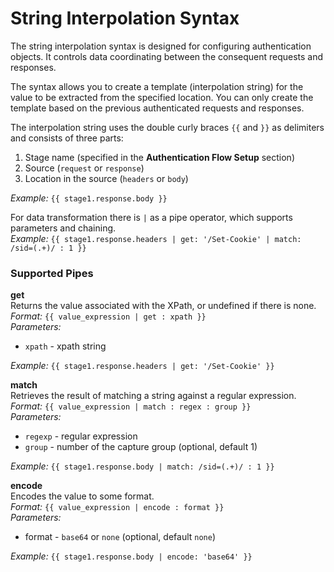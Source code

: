 # String Interpolation Syntax

The string interpolation syntax is designed for configuring authentication objects. It controls data coordinating between the consequent requests and responses. 

The syntax allows you to create a template (interpolation string) for the value to be extracted from the specified location. You can only create the template based on the previous authenticated requests and responses. 

The interpolation string uses the double curly braces `{{` and `}}` as delimiters and consists of three parts:
1. Stage name (specified in the **Authentication Flow Setup** section) 
2. Source (`request` or `response`)
3. Location in the source (`headers` or `body`)<br>

_Example:_ `{{ stage1.response.body }}`

For data transformation there is `|` as a pipe operator, which supports parameters and chaining.<br>
_Example:_ `{{ stage1.response.headers | get: '/Set-Cookie' | match: /sid=(.+)/ : 1 }}`


### Supported Pipes <!-- {docsify-ignore} -->
**get**<br>
Returns the value associated with the XPath, or undefined if there is none.<br>
_Format:_ `{{ value_expression | get : xpath }}`<br>
_Parameters:_
* `xpath` - xpath string<br>

_Example:_ `{{ stage1.response.headers | get: '/Set-Cookie' }}`

**match**<br>
Retrieves the result of matching a string against a regular expression.<br>
_Format:_ `{{ value_expression | match : regex : group }}`<br>
_Parameters:_
* `regexp` - regular expression
* `group` - number of the capture group (optional, default 1)<br>

_Example:_ `{{ stage1.response.body | match: /sid=(.+)/ : 1 }}`

**encode**<br>
Encodes the value to some format.<br>
_Format:_ `{{ value_expression | encode : format }}`<br>
_Parameters:_
* format - `base64` or `none` (optional, default `none`)<br>

_Example:_ `{{ stage1.response.body | encode: 'base64' }}`

















